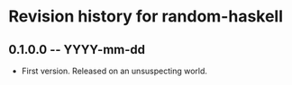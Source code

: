 # Revision history for random-haskell

## 0.1.0.0 -- YYYY-mm-dd

* First version. Released on an unsuspecting world.

